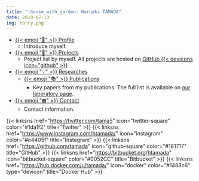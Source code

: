 ```yaml
---
title: ":house_with_garden: Haruaki TAMADA"
date: 2019-07-13
img: harry.png
---
```


* [{{< emoji ":bust_in_silhouette:" >}} Profile](profile)
    * Introduce myself.
* [{{< emoji ":rocket:"  >}} Projects](projects)
    * Project list by myself.  All projects are hosted on [GitHub {{< devicons icon="github" >}}](https://github.com/tamada) 
* [{{< emoji ":bulb:" >}} Researches](research)
    * [{{< emoji ":books:" >}} Publications](publications)
        * Key papers from my publications.
          The full list is available on [our laboratory page](https://tamadalab.github.io/papers).
* [{{< emoji ":phone:" >}} Contact](contact)
    * Contact information.

{{< linksns href="https://twitter.com/tama5"          icon="twitter-square"   color="#1da1f2" title="Twitter" >}}
{{< linksns href="https://www.instagram.com/htamada/" icon="instagram"        color="#e4405f" title="Instagram" >}}
{{< linksns href="https://github.com/tamada"          icon="github-square"    color="#181717" title="GitHub" >}}
{{< linksns href="https://bitbucket.org/htamada"      icon="bitbucket-square" color="#0052CC" title="Bitbucket" >}}
{{< linksns href="https://hub.docker.com/u/tamada/"   icon="docker"           color="#1488c6" type="devicon" title="Docker Hub" >}}
